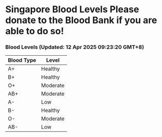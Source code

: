 Singapore Blood Levels
 Please donate to the Blood Bank if you are able to do so!
================================================================================================================================

### Blood Levels (Updated: 12 Apr 2025 09:23:20 GMT+8)
| Blood Type | Level     |
|------------|-----------|
| A+     | Healthy |
| B+     | Healthy |
| O+     | Moderate |
| AB+     | Moderate |
| A-     | Low |
| B-     | Healthy |
| O-     | Moderate |
| AB-     | Low |

